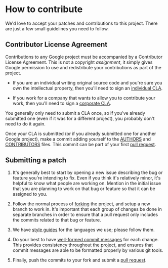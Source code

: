 # How to contribute

We'd love to accept your patches and contributions to this project. There are
just a few small guidelines you need to follow.

## Contributor License Agreement

Contributions to any Google project must be accompanied by a Contributor
License Agreement.  This is not a copyright _assignment_, it simply gives
Google permission to use and redistribute your contributions as part of the
project.

* If you are an individual writing original source code and you're sure you
  own the intellectual property, then you'll need to sign an [individual CLA][].

* If you work for a company that wants to allow you to contribute your work,
  then you'll need to sign a [corporate CLA][].

You generally only need to submit a CLA once, so if you've already submitted
one (even if it was for a different project), you probably don't need to do it
again.

[individual CLA]: https://developers.google.com/open-source/cla/individual
[corporate CLA]: https://developers.google.com/open-source/cla/corporate

Once your CLA is submitted (or if you already submitted one for another Google
project), make a commit adding yourself to the [AUTHORS][] and [CONTRIBUTORS][]
files. This commit can be part of your first [pull request][].

[AUTHORS]: AUTHORS
[CONTRIBUTORS]: CONTRIBUTORS

## Submitting a patch

1. It's generally best to start by opening a new issue describing the bug or
   feature you're intending to fix.  Even if you think it's relatively minor,
   it's helpful to know what people are working on.  Mention in the initial
   issue that you are planning to work on that bug or feature so that it can
   be assigned to you.

1. Follow the normal process of [forking][] the project, and setup a new
   branch to work in.  It's important that each group of changes be done in
   separate branches in order to ensure that a pull request only includes the
   commits related to that bug or feature.

1. We have [style guides] for the languages we use; please follow them.

1. Do your best to have [well-formed commit messages][] for each change.
   This provides consistency throughout the project, and ensures that commit
   messages are able to be formatted properly by various git tools.

1. Finally, push the commits to your fork and submit a [pull request][].

[forking]: https://help.github.com/articles/fork-a-repo
[style guides]: https://github.com/google/styleguide

[well-formed commit messages]: http://tbaggery.com/2008/04/19/a-note-about-git-commit-messages.html
[pull request]: https://help.github.com/articles/creating-a-pull-request
